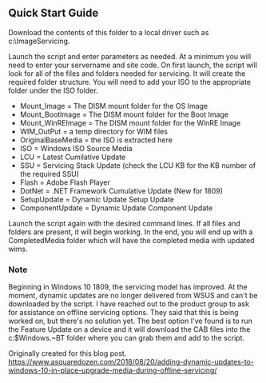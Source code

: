 ## Quick Start Guide

Download the contents of this folder to a local driver such as c:\ImageServicing.

Launch the script and enter parameters as needed. At a minimum you will need to enter your servername and site code. On first launch, the script will look for all of the files and folders needed for servicing. It will create the required folder structure. You will need to add your ISO to the appropriate folder under the ISO folder.


* Mount_Image = The DISM mount folder for the OS Image
* Mount_BootImage = The DISM mount folder for the Boot Image
* Mount_WinREImage = The DISM mount folder for the WinRE Image
* WIM_OutPut = a temp directory for WIM files
* OriginalBaseMedia = the ISO is extracted here
* ISO = Windows ISO Source Media
* LCU = Latest Cumilative Update
* SSU = Servicing Stack Update (check the LCU KB for the KB number of the required SSU)
* Flash = Adobe Flash Player
* DotNet = .NET Framework Cumulative Update (New for 1809)
* SetupUpdate = Dynamic Update Setup Update
* ComponentUpdate = Dynamic Update Component Update

Launch the script again with the desired command lines. If all files and folders are present, it will begin working. In the end, you will end up with a CompletedMedia folder which will have the completed media with updated wims.

### Note
Beginning in Windows 10 1809, the servicing model has improved. At the moment, dynamic updates are no longer delivered from WSUS and can't be downloaded by the script. I have reached out to the product group to ask for assistance on offline servicing options. They said that this is being worked on, but there's no solution yet. The best option I've found is to run the Feature Update on a device and it will download the CAB files into the c:\$Windows.~BT folder where you can grab them and add to the script.

Originally created for this blog post. https://www.asquaredozen.com/2018/08/20/adding-dynamic-updates-to-windows-10-in-place-upgrade-media-during-offline-servicing/


